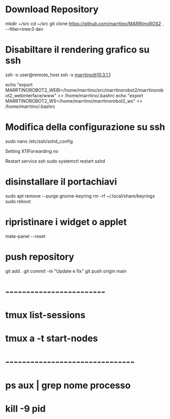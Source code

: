 # Download Repository
mkdir ~/src
cd ~/src
git clone https://github.com/marrtino/MARRtinoROS2 . --filter=tree:0 dev


# Disabiltare il rendering grafico su ssh

ssh -x user@remote_host
ssh -x marrtino@10.3.1.1

echo "export MARRTINOROBOT2_WEBI=/home/marrtino/src/marrtinorobot2/marrtinorobot2_webinterface/www" >> /home/marrtino/.bashrc
echo "export MARRTINOROBOT2_WS=/home/marrtino/marrtinorobot2_ws" >> /home/marrtino/.bashrc


# Modifica della configurazione su ssh
sudo nano /etc/ssh/sshd_config

Setting 
X11Forwarding no

Restart service ssh
sudo systemctl restart sshd

# disinstallare il portachiavi 
sudo apt remove --purge gnome-keyring
rm -rf ~/.local/share/keyrings
sudo reboot

# ripristinare i widget o applet
mate-panel --reset

# push repository
git add .
git commit -m "Update e fix"
git push origin main
# ------------------------
# tmux list-sessions  
# tmux a -t start-nodes
# -------------------------------
# ps aux | grep nome processo
# kill -9 pid 
